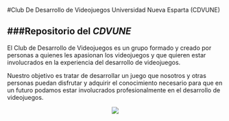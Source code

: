 #Club De Desarrollo de Videojuegos Universidad Nueva Esparta (CDVUNE) 

###Repositorio del _CDVUNE_
---
El Club de Desarrollo de Videojuegos es un grupo formado y creado por personas a quienes les apasionan los videojuegos y que quieren estar involucrados en la experiencia del desarrollo de videojuegos.

Nuestro objetivo es tratar de desarrollar un juego que nosotros y otras personas puedan disfrutar y adquirir el conocimiento necesario para que en un futuro podamos estar involucrados profesionalmente en el desarrollo de videojuegos.



<p align="center">
<img src="http://i.imgur.com/jmctE1r.png" />
</p>
